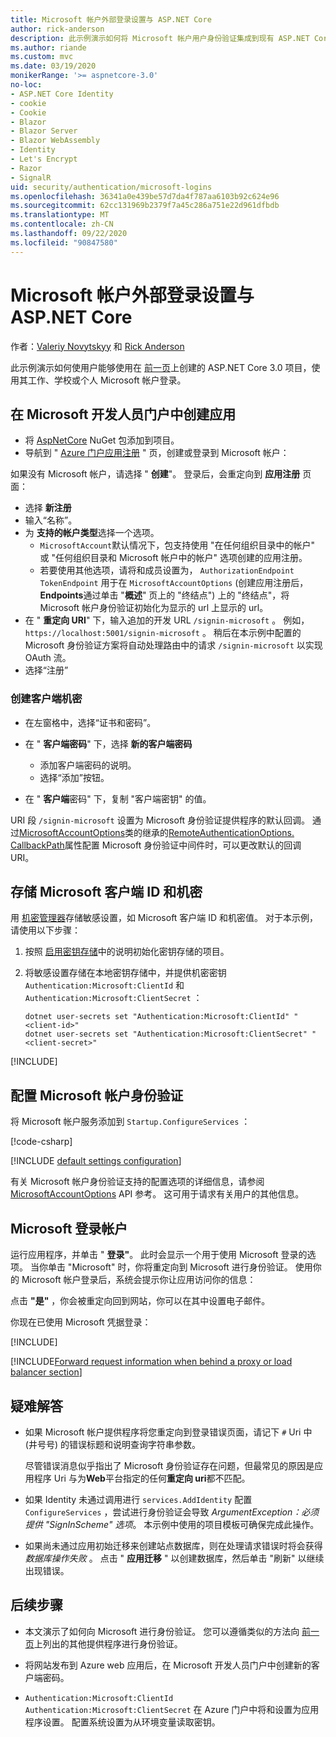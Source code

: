 ```yaml
---
title: Microsoft 帐户外部登录设置与 ASP.NET Core
author: rick-anderson
description: 此示例演示如何将 Microsoft 帐户用户身份验证集成到现有 ASP.NET Core 应用中。
ms.author: riande
ms.custom: mvc
ms.date: 03/19/2020
monikerRange: '>= aspnetcore-3.0'
no-loc:
- ASP.NET Core Identity
- cookie
- Cookie
- Blazor
- Blazor Server
- Blazor WebAssembly
- Identity
- Let's Encrypt
- Razor
- SignalR
uid: security/authentication/microsoft-logins
ms.openlocfilehash: 36341a0e439be57d7da4f787aa6103b92c624e96
ms.sourcegitcommit: 62cc131969b2379f7a45c286a751e22d961dfbdb
ms.translationtype: MT
ms.contentlocale: zh-CN
ms.lasthandoff: 09/22/2020
ms.locfileid: "90847580"
---
```

# <a name="microsoft-account-external-login-setup-with-aspnet-core"></a>Microsoft 帐户外部登录设置与 ASP.NET Core

作者：[Valeriy Novytskyy](https://github.com/01binary) 和 [Rick Anderson](https://twitter.com/RickAndMSFT)

此示例演示如何使用户能够使用在 [前一页](xref:security/authentication/social/index)上创建的 ASP.NET Core 3.0 项目，使用其工作、学校或个人 Microsoft 帐户登录。

## <a name="create-the-app-in-microsoft-developer-portal"></a>在 Microsoft 开发人员门户中创建应用

* 将 [AspNetCore](https://www.nuget.org/packages/Microsoft.AspNetCore.Authentication.MicrosoftAccount/) NuGet 包添加到项目。
* 导航到 " [Azure 门户应用注册](https://go.microsoft.com/fwlink/?linkid=2083908) " 页，创建或登录到 Microsoft 帐户：

如果没有 Microsoft 帐户，请选择 " **创建**"。 登录后，会重定向到 **应用注册** 页面：

* 选择 **新注册**
* 输入“名称”。
* 为 **支持的帐户类型**选择一个选项。  <!-- Accounts for any org work with MS domain accounts. Most folks probably want the last option, personal MS accounts. It took 24 hours after setting this up for the keys to work -->
  * `MicrosoftAccount`默认情况下，包支持使用 "在任何组织目录中的帐户" 或 "任何组织目录和 Microsoft 帐户中的帐户" 选项创建的应用注册。
  * 若要使用其他选项，请将和成员设置为， `AuthorizationEndpoint` `TokenEndpoint` 用于在 `MicrosoftAccountOptions` (创建应用注册后， **Endpoints**通过单击 "**概述**" 页上的 "终结点") 上的 "终结点"，将 Microsoft 帐户身份验证初始化为显示的 url 上显示的 url。
* 在 " **重定向 URI**" 下，输入追加的开发 URL `/signin-microsoft` 。 例如，`https://localhost:5001/signin-microsoft` 。 稍后在本示例中配置的 Microsoft 身份验证方案将自动处理路由中的请求 `/signin-microsoft` 以实现 OAuth 流。
* 选择“注册”

### <a name="create-client-secret"></a>创建客户端机密

* 在左窗格中，选择“证书和密码”。
* 在 " **客户端密码**" 下，选择 **新的客户端密码**

  * 添加客户端密码的说明。
  * 选择“添加”按钮。

* 在 " **客户端**密码" 下，复制 "客户端密钥" 的值。

URI 段 `/signin-microsoft` 设置为 Microsoft 身份验证提供程序的默认回调。 通过[MicrosoftAccountOptions](/dotnet/api/microsoft.aspnetcore.authentication.microsoftaccount.microsoftaccountoptions)类的继承的[RemoteAuthenticationOptions. CallbackPath](/dotnet/api/microsoft.aspnetcore.authentication.remoteauthenticationoptions.callbackpath)属性配置 Microsoft 身份验证中间件时，可以更改默认的回调 URI。

## <a name="store-the-microsoft-client-id-and-secret"></a>存储 Microsoft 客户端 ID 和机密

用 [机密管理器](xref:security/app-secrets)存储敏感设置，如 Microsoft 客户端 ID 和机密值。 对于本示例，请使用以下步骤：

1. 按照 [启用密钥存储](xref:security/app-secrets#enable-secret-storage)中的说明初始化密钥存储的项目。
1. 将敏感设置存储在本地密钥存储中，并提供机密密钥 `Authentication:Microsoft:ClientId` 和 `Authentication:Microsoft:ClientSecret` ：

    ```dotnetcli
    dotnet user-secrets set "Authentication:Microsoft:ClientId" "<client-id>"
    dotnet user-secrets set "Authentication:Microsoft:ClientSecret" "<client-secret>"
    ```

[!INCLUDE[](~/includes/environmentVarableColon.md)]

## <a name="configure-microsoft-account-authentication"></a>配置 Microsoft 帐户身份验证

将 Microsoft 帐户服务添加到 `Startup.ConfigureServices` ：

[!code-csharp[](~/security/authentication/social/social-code/3.x/StartupMS3x.cs?name=snippet&highlight=10-14)]

[!INCLUDE [default settings configuration](includes/default-settings.md)]

有关 Microsoft 帐户身份验证支持的配置选项的详细信息，请参阅 [MicrosoftAccountOptions](/dotnet/api/microsoft.aspnetcore.builder.microsoftaccountoptions) API 参考。 这可用于请求有关用户的其他信息。

## <a name="sign-in-with-microsoft-account"></a>Microsoft 登录帐户

运行应用程序，并单击 " **登录"**。 此时会显示一个用于使用 Microsoft 登录的选项。 当你单击 "Microsoft" 时，你将重定向到 Microsoft 进行身份验证。 使用你的 Microsoft 帐户登录后，系统会提示你让应用访问你的信息：

点击 **"是"** ，你会被重定向回到网站，你可以在其中设置电子邮件。

你现在已使用 Microsoft 凭据登录：

[!INCLUDE[](includes/chain-auth-providers.md)]

[!INCLUDE[Forward request information when behind a proxy or load balancer section](includes/forwarded-headers-middleware.md)]

## <a name="troubleshooting"></a>疑难解答

* 如果 Microsoft 帐户提供程序将您重定向到登录错误页面，请记下 `#` Uri 中 (井号号) 的错误标题和说明查询字符串参数。

  尽管错误消息似乎指出了 Microsoft 身份验证存在问题，但最常见的原因是应用程序 Uri 与为**Web**平台指定的任何**重定向 uri**都不匹配。
* 如果 Identity 未通过调用进行 `services.AddIdentity` 配置 `ConfigureServices` ，尝试进行身份验证会导致 *ArgumentException：必须提供 "SignInScheme" 选项*。 本示例中使用的项目模板可确保完成此操作。
* 如果尚未通过应用初始迁移来创建站点数据库，则在处理请求错误时将会获得 *数据库操作失败* 。 点击 " **应用迁移** " 以创建数据库，然后单击 "刷新" 以继续出现错误。

## <a name="next-steps"></a>后续步骤

* 本文演示了如何向 Microsoft 进行身份验证。 您可以遵循类似的方法向 [前一页](xref:security/authentication/social/index)上列出的其他提供程序进行身份验证。

* 将网站发布到 Azure web 应用后，在 Microsoft 开发人员门户中创建新的客户端密码。

* `Authentication:Microsoft:ClientId` `Authentication:Microsoft:ClientSecret` 在 Azure 门户中将和设置为应用程序设置。 配置系统设置为从环境变量读取密钥。
